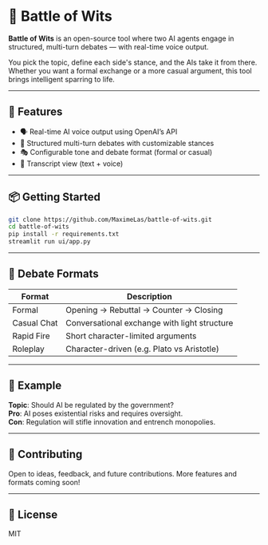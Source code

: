 # 🧠 Battle of Wits

**Battle of Wits** is an open-source tool where two AI agents engage in structured, multi-turn debates — with real-time voice output.

You pick the topic, define each side's stance, and the AIs take it from there. Whether you want a formal exchange or a more casual argument, this tool brings intelligent sparring to life.

---

## 🔑 Features

- 🗣️ Real-time AI voice output using OpenAI’s API  
- 🔄 Structured multi-turn debates with customizable stances  
- 🎭 Configurable tone and debate format (formal or casual)  
- 📄 Transcript view (text + voice)

---

## 📦 Getting Started

```bash
git clone https://github.com/MaximeLas/battle-of-wits.git
cd battle-of-wits
pip install -r requirements.txt
streamlit run ui/app.py
```

---

## 🧩 Debate Formats

| Format       | Description                                    |
|--------------|------------------------------------------------|
| Formal       | Opening → Rebuttal → Counter → Closing         |
| Casual Chat  | Conversational exchange with light structure   |
| Rapid Fire   | Short character-limited arguments              |
| Roleplay     | Character-driven (e.g. Plato vs Aristotle)     |

---

## 🧠 Example

**Topic**: Should AI be regulated by the government?  
**Pro**: AI poses existential risks and requires oversight.  
**Con**: Regulation will stifle innovation and entrench monopolies.

---

## 🤝 Contributing

Open to ideas, feedback, and future contributions. More features and formats coming soon!

---

## 🪪 License

MIT
